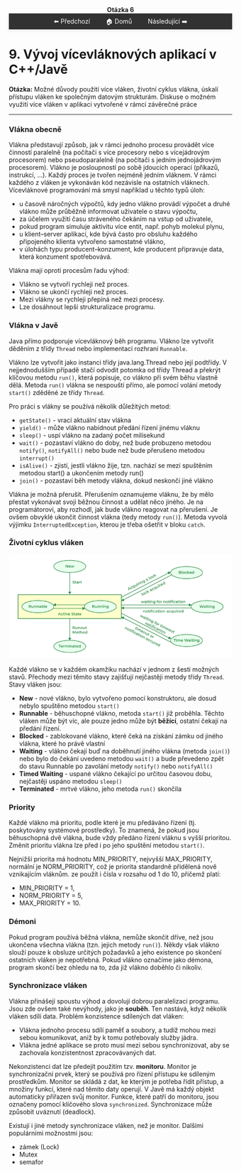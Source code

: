 <div align="center" style="margin-top: 16px;">
    <strong>Otázka 6</strong>
</div>

<nav style="
    position: sticky;
    top: 0;
    z-index: 100;
    background: rgba(0,0,0,0.8);
    padding: 8px 0 4px 0;
    box-shadow: 0 2px 8px rgba(0,0,0,0.1);
    text-align: center;
">
    <a href="08.md" style="color:white; text-decoration:none; margin: 0 16px;">⬅️ Předchozí</a>
    <a href="../README.md" style="color:white; text-decoration:none; margin: 0 16px;">🏠 Domů</a>
    <a href="10.md" style="color:white; text-decoration:none; margin: 0 16px;">Následující ➡️</a>
</nav>

# 9. Vývoj vícevláknových aplikací v C++/Javě

**Otázka:** Možné důvody použití více vláken, životní cyklus vlákna, úskalí přístupu vláken ke společným datovým strukturám. Diskuse o možném využití více vláken v aplikaci vytvořené v rámci závěrečné práce

---

### Vlákna obecně

Vlákna představují způsob, jak v rámci jednoho procesu provádět více činností paralelně (na počítači s více procesory
nebo s vícejádrovým procesorem) nebo pseudoparalelně (na počítači s jedním jednojádrovým procesorem).
Vlákno je posloupností po sobě jdoucích operací (příkazů, instrukcí, ...).
Každý proces je tvořen nejméně jedním vláknem.
V rámci každého z vláken je vykonáván kód nezávisle na ostatních vláknech.
Vícevláknové programování má smysl například u těchto typů úloh:

- u časově náročných výpočtů, kdy jedno vlákno provádí výpočet a druhé vlákno může průběžně informovat uživatele o stavu
  výpočtu,
- za účelem využití času stráveného čekáním na vstup od uživatele,
- pokud program simuluje aktivitu více entit, např. pohyb molekul plynu,
- u klient–server aplikací, kde bývá často pro obsluhu každého připojeného klienta vytvořeno samostatné vlákno,
- v úlohách typu producent–konzument, kde producent připravuje data, která konzument spotřebovává.

Vlákna mají oproti procesům řadu výhod:

- Vlákno se vytvoří rychleji než proces.
- Vlákno se ukončí rychleji než proces.
- Mezi vlákny se rychleji přepíná než mezi procesy.
- Lze dosáhnout lepší strukturalizace programu.

### Vlákna v Javě

Java přímo podporuje vícevláknový běh programu.
Vlákno lze vytvořit děděním z třídy `Thread` nebo implementací rozhraní `Runnable`.

Vlákno lze vytvořit jako instanci třídy java.lang.Thread nebo její podtřídy.
V nejjednodušším případě stačí odvodit potomka od třídy Thread a překrýt klíčovou metodu `run()`, která popisuje, co
vlákno při svém běhu vlastně dělá.
Metoda `run()` vlákna se nespouští přímo, ale pomocí volání metody `start()` zděděné ze třídy `Thread`.

Pro práci s vlákny se používá několik důležitých metod:
- `getState()` - vrací aktuální stav vlákna
- `yield()` - může vlákno nabídnout předání řízení jinému vláknu
- `sleep()` - uspí vlákno na zadaný počet milisekund
- `wait()` - pozastaví vlákno do doby, než bude probuzeno metodou `notify()`, `notifyAll()` nebo bude než bude přerušeno metodou `interrupt()`
- `isAlive()` - zjistí, jestli vlákno žije, tzn. nachází se mezi spuštěním metodou start() a ukončením metody run()
- `join()` - pozastaví běh metody vlákna, dokud neskončí jiné vlákno

Vlákna je možná přerušit.
Přerušením oznamujeme vláknu, že by mělo přestat vykonávat svoji běžnou činnost a udělat něco jiného.
Je na programátorovi, aby rozhodl, jak bude vlákno reagovat na přerušení.
Je ovšem obvyklé ukončit činnost vlákna (tedy metody `run()`).
Metoda vyvolá výjimku `InterruptedException`, kterou je třeba ošetřit v bloku `catch`.

### Životní cyklus vláken

![Životní cyklus vláken](img/threading.png)

Každé vlákno se v každém okamžiku nachází v jednom z šesti možných stavů.
Přechody mezi těmito stavy zajišťují nejčastěji metody třídy `Thread`.
Stavy vláken jsou:

- **New** - nové vlákno, bylo vytvořeno pomocí konstruktoru, ale dosud nebylo spuštěno metodou `start()`
- **Runnable** - běhuschopné vlákno, metoda `start()` již proběhla. Těchto vláken může být víc, ale pouze jedno může být
  **běžící**, ostatní čekají na předání řízení.
- **Blocked** - zablokované vlákno, které čeká na získání zámku od jiného vlákna, které ho právě vlastní
- **Waiting** - vlákno čekají buď na doběhnutí jiného vlákna (metoda `join()`) nebo bylo do čekání uvedeno
  metodou `wait()` a bude převedeno zpět do stavu Runnable po zavolání metody `notify()` nebo `notifyAll()`
- **Timed Waiting** - uspané vlákno čekající po určitou časovou dobu, nejčastěji uspáno metodou `sleep()`
- **Terminated** - mrtvé vlákno, jeho metoda `run()` skončila

### Priority
Každé vlákno má prioritu, podle které je mu předáváno řízení (tj. poskytovány systémové prostředky).
To znamená, že pokud jsou běhuschopná dvě vlákna, bude vždy předáno řízení vláknu s vyšší prioritou.
Změnit prioritu vlákna lze před i po jeho spuštění metodou `start()`. 

Nejnižší priorita má hodnotu MIN_PRIORITY, nejvyšší MAX_PRIORITY, normální je NORM_PRIORITY, což je priorita standardně přidělená nově vznikajícím vláknům.
ze použít i čísla v rozsahu od 1 do 10, přičemž platí: 
- MIN_PRIORITY = 1,
- NORM_PRIORITY = 5,
- MAX_PRIORITY = 10.

### Démoni
Pokud program používá běžná vlákna, nemůže skončit dříve, než jsou ukončena všechna vlákna (tzn. jejich metody `run()`).
Někdy však vlákno slouží pouze k obsluze určitých požadavků a jeho existence po skončení ostatních vláken je nepotřebná.
Pokud vlákno označíme jako démona, program skončí bez ohledu na to, zda již vlákno doběhlo či nikoliv. 

### Synchronizace vláken
Vlákna přinášejí spoustu výhod a dovolují dobrou paralelizaci programu.
Jsou zde ovšem také nevýhody, jako je **souběh**.
Ten nastává, když několik vláken sdílí data.
Problém konzistence sdílených dat vláken:
- Vlákna jednoho procesu sdílí paměť a soubory, a tudíž mohou mezi sebou komunikovat, aniž by k tomu potřebovaly služby jádra. 
- Vlákna jedné aplikace se proto musí mezi sebou synchronizovat, aby se zachovala konzistentnost zpracovávaných dat. 

Nekonzistenci dat lze předejít použitím tzv. **monitoru**.
Monitor je synchronizační prvek, který se používá pro řízení přístupu ke sdíleným prostředkům.
Monitor se skládá z dat, ke kterým je potřeba řídit přístup, a množiny funkcí, které nad těmito daty operují.
V Javě má každý objekt automaticky přiřazen svůj monitor.
Funkce, které patří do monitoru, jsou označeny pomocí klíčového slova `synchronized`.
Synchronizace může způsobit uváznutí (deadlock).

Existují i jiné metody synchronizace vláken, než je monitor.
Dalšími populárními možnostmi jsou:
- zámek (Lock)
- Mutex
- semafor
